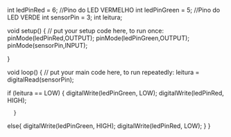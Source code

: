 
int ledPinRed = 6; //Pino do LED VERMELHO
int ledPinGreen = 5; //Pino do LED VERDE
int sensorPin = 3;
int leitura;

void setup() {
  // put your setup code here, to run once:
pinMode(ledPinRed,OUTPUT);
pinMode(ledPinGreen,OUTPUT);
pinMode(sensorPin,INPUT);

}

void loop() {
  // put your main code here, to run repeatedly:
leitura = digitalRead(sensorPin);

  if (leitura == LOW) { 
      digitalWrite(ledPinGreen, LOW);
      digitalWrite(ledPinRed, HIGH);

      }
  else{ 
      digitalWrite(ledPinGreen, HIGH);
      digitalWrite(ledPinRed, LOW);
    }
}

